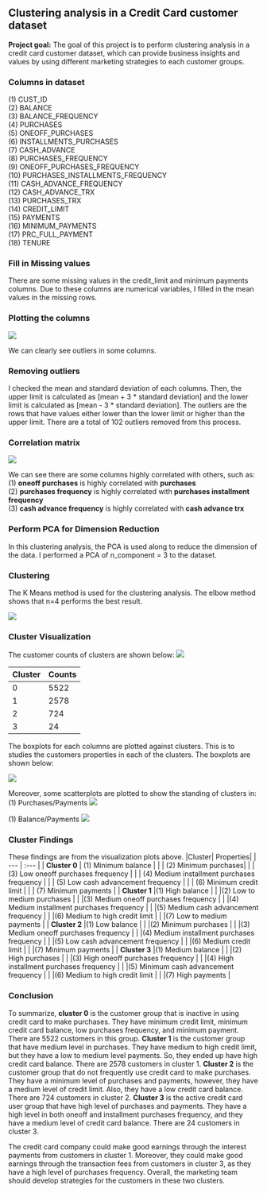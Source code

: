## Clustering analysis in a Credit Card customer dataset

**Project goal:** The goal of this project is to perform clustering analysis in a credit card customer dataset, which can provide business insights and values by using different marketing strategies to each customer groups.



### Columns in dataset

(1) CUST_ID <br>
(2) BALANCE <br>
(3) BALANCE_FREQUENCY <br>
(4) PURCHASES <br>
(5) ONEOFF_PURCHASES <br>
(6) INSTALLMENTS_PURCHASES <br>
(7) CASH_ADVANCE <br>
(8) PURCHASES_FREQUENCY <br>
(9) ONEOFF_PURCHASES_FREQUENCY <br>
(10) PURCHASES_INSTALLMENTS_FREQUENCY <br>
(11) CASH_ADVANCE_FREQUENCY <br>
(12) CASH_ADVANCE_TRX <br>
(13) PURCHASES_TRX <br>
(14) CREDIT_LIMIT <br>
(15) PAYMENTS <br>
(16) MINIMUM_PAYMENTS <br>
(17) PRC_FULL_PAYMENT <br>
(18) TENURE <br>



### Fill in Missing values

There are some missing values in the credit_limit and minimum payments columns. Due to these columns are numerical variables, I filled in the mean values in the missing rows.


### Plotting the columns

![](univariate_analysis.png)

We can clearly see outliers in some columns.



### Removing outliers

I checked the mean and standard deviation of each columns. Then, the upper limit is calculated as [mean + 3 * standard deviation] and the lower limit is calculated as [mean - 3 * standard deviation]. The outliers are the rows that have values either lower than the lower limit or higher than the upper limit. There are a total of 102 outliers removed from this process.


### Correlation matrix

![](cm.png)

We can see there are some columns highly correlated with others, such as:
(1) **oneoff purchases** is highly correlated with **purchases** <br>
(2) **purchases frequency** is highly correlated with **purchases installment frequency** <br>
(3) **cash advance frequency** is highly correlated with **cash advance trx** <br>

### Perform PCA for Dimension Reduction

In this clustering analysis, the PCA is used along to reduce the dimension of the data. I performed a PCA of n_component = 3 to the dataset.

### Clustering

The K Means method is used for the clustering analysis. The elbow method shows that n=4 performs the best result.

![](elbow.png)

### Cluster Visualization

The customer counts of clusters are shown below: 
![](cluster_count.png)

|Cluster|Counts|
| --- | ---|
| 0 | 5522 |
| 1 | 2578 |
| 2 | 724 |
| 3 | 24 |

The boxplots for each columns are plotted against clusters. This is to studies the customers properties in each of the clusters. The boxplots are shown below:

![](cluster_boxplot.png)

Moreover, some scatterplots are plotted to show the standing of clusters in:
(1) Purchases/Payments
![](cluster_scatter1.png)

(1) Balance/Payments
![](cluster_scatter2.png)

### Cluster Findings

These findings are from the visualization plots above.
|Cluster| Properties|
| --- | :--- | 
| **Cluster 0** | (1) Minimum balance |
|               | (2) Minimum purchases|
|               | (3) Low oneoff purchases frequency |
|               | (4) Medium installment purchases frequency |
|               | (5) Low cash advancement frequency |
|               | (6) Minimum credit limit |
|               | (7) Minimum payments |
| **Cluster 1** |(1) High balance |
|               |(2) Low to medium purchases |
|               |(3) Medium oneoff purchases frequency |
|               |(4) Medium installment purchases frequency |
|               |(5) Medium cash advancement frequency |
|               |(6) Medium to high credit limit |
|               |(7) Low to medium payments |
| **Cluster 2** |(1) Low balance |
|               |(2) Minimum purchases |
|               |(3) Medium oneoff purchases frequency |
|               |(4) Medium installment purchases frequency |
|               |(5) Low cash advancement frequency |
|               |(6) Medium credit limit |
|               |(7) Minimum payments |
| **Cluster 3** |(1) Medium balance |
|               |(2) High purchases |
|               |(3) High oneoff purchases frequency |
|               |(4) High installment purchases frequency |
|               |(5) Minimum cash advancement frequency |
|               |(6) Medium to high credit limit |
|               |(7) High payments |

### Conclusion

To summarize, **cluster 0** is the customer group that is inactive in using credit card to make purchases. They have minimum credit limit, minimum credit card balance, low purchases frequency, and minimum payment. There are 5522 customers in this group. **Cluster 1** is the customer group that have medium level in purchases. They have medium to high credit limit, but they have a low to medium level payments. So, they ended up have high credit card balance. There are 2578 customers in cluster 1. **Cluster 2** is the customer group that do not frequently use credit card to make purchases. They have a minimum level of purchases and payments, however, they have a medium level of credit limit. Also, they have a low credit card balance. There are 724 customers in cluster 2. **Cluster 3** is the active credit card user group that have high level of purchases and payments. They have a high level in both oneoff and installment purchases frequency, and they have a medium level of credit card balance. There are 24 customers in cluster 3.

The credit card company could make good earnings through the interest payments from customers in cluster 1. Moreover, they could make good earnings through the transaction fees from customers in cluster 3, as they have a high level of purchases frequency. Overall, the marketing team should develop strategies for the customers in these two clusters.
